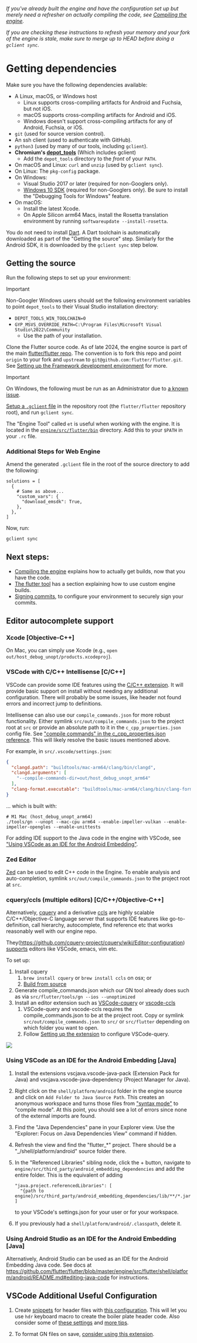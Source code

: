 _If you've already built the engine and have the configuration set up but merely need a refresher on
actually compiling the code, see [Compiling the engine](Compiling-the-engine.md)._

_If you are checking these instructions to refresh your memory and your fork of the engine is stale,
make sure to merge up to HEAD before doing a `gclient sync`._

# Getting dependencies

Make sure you have the following dependencies available:

 * A Linux, macOS, or Windows host
     * Linux supports cross-compiling artifacts for Android and Fuchsia, but not iOS.
     * macOS supports cross-compiling artifacts for Android and iOS.
     * Windows doesn't support cross-compiling artifacts for any of Android, Fuchsia, or iOS.
 * `git` (used for source version control).
 * An ssh client (used to authenticate with GitHub).
 * `python3` (used by many of our tools, including `gclient`).
 * **Chromium's
   [depot_tools](https://commondatastorage.googleapis.com/chrome-infra-docs/flat/depot_tools/docs/html/depot_tools_tutorial.html#_setting_up)** (Which includes gclient)
    * Add the `depot_tools` directory to the *front* of your `PATH`.
 * On macOS and Linux: `curl` and `unzip` (used by `gclient sync`).
 * On Linux: The `pkg-config` package.
 * On Windows:
   - Visual Studio 2017 or later (required for non-Googlers only).
   - [Windows 10 SDK](https://developer.microsoft.com/en-us/windows/downloads/windows-sdk/) (required for non-Googlers only). Be sure to install the "Debugging Tools for Windows" feature.
 * On macOS:
   - Install the latest Xcode.
   - On Apple Silicon arm64 Macs, install the Rosetta translation environment by running `softwareupdate --install-rosetta`.

You do not need to install [Dart](https://www.dartlang.org/downloads/linux.html).
A Dart toolchain is automatically downloaded as part of the "Getting the source"
step. Similarly for the Android SDK, it is downloaded by the `gclient sync` step below.

## Getting the source

Run the following steps to set up your environment:

> [!IMPORTANT]
> Non-Googler Windows users should set the following environment variables to point
>   `depot_tools` to their Visual Studio installation directory:
>   * `DEPOT_TOOLS_WIN_TOOLCHAIN=0`
>   * `GYP_MSVS_OVERRIDE_PATH=C:\Program Files\Microsoft Visual Studio\2022\Community`
>     * Use the path of your installation.

Clone the Flutter source code. As of late 2024, the engine source is part of the main [flutter/flutter repo](https://github.com/flutter/flutter). The convention is to fork this repo and point `origin` to your fork and `upstream` to `git@github.com:flutter/flutter.git`. See [Setting up the Framework development environment](https://github.com/flutter/flutter/blob/master/docs/contributing/Setting-up-the-Framework-development-environment.md#set-up-your-environment) for more.

> [!IMPORTANT]
> On Windows, the following must be run as an Administrator due to [a known issue](https://github.com/flutter/flutter/issues/94580).

[Setup a `.gclient` file](../../../../../engine/README.md) in the repository
root (the `flutter/flutter` repository root), and run `gclient sync`.

The "Engine Tool" called `et` is useful when working with the engine. It is located in the [`engine/src/flutter/bin`](https://github.com/flutter/flutter/tree/0c3359df8c8342c8907316488b1404a216f215b6/engine/src/flutter/bin) directory. Add this to your `$PATH` in your `.rc` file.

### Additional Steps for Web Engine

Amend the generated `.gclient` file in the root of the source directory to add the following:
```
solutions = [
  {
    # Same as above...
    "custom_vars": {
      "download_emsdk": True,
    },
  },
]
```

Now, run:

```sh
gclient sync
```

## Next steps:

 * [Compiling the engine](Compiling-the-engine.md) explains how to actually get builds, now that you have the code.
 * [The flutter tool](https://github.com/flutter/flutter/blob/master/docs/tool/README.md) has a section explaining how to use custom engine builds.
 * [Signing commits](https://github.com/flutter/flutter/blob/master/docs/contributing/Signing-commits.md), to configure your environment to securely sign your commits.

## Editor autocomplete support

### Xcode [Objective-C++]

On Mac, you can simply use Xcode (e.g., `open out/host_debug_unopt/products.xcodeproj`).

### VSCode with C/C++ Intellisense [C/C++]

VSCode can provide some IDE features using the [C/C++ extension](https://marketplace.visualstudio.com/items?itemName=ms-vscode.cpptools). It will provide basic support on install without needing any additional configuration. There will probably be some issues, like header not found errors and incorrect jump to definitions.

Intellisense can also use our `compile_commands.json` for more robust functionality. Either symlink `src/out/compile_commands.json` to the project root at `src` or provide an absolute path to it in the `c_cpp_properties.json` config file. See ["compile commands" in the c_cpp_properties.json reference](https://code.visualstudio.com/docs/cpp/c-cpp-properties-schema-reference). This will likely resolve the basic issues mentioned above.

For example, in `src/.vscode/settings.json`:

```json
{
  "clangd.path": "buildtools/mac-arm64/clang/bin/clangd",
  "clangd.arguments": [
    "--compile-commands-dir=out/host_debug_unopt_arm64"
  ],
  "clang-format.executable": "buildtools/mac-arm64/clang/bin/clang-format"
}
```

... which is built with:

```shell
# M1 Mac (host_debug_unopt_arm64)
./tools/gn --unopt --mac-cpu arm64 --enable-impeller-vulkan --enable-impeller-opengles --enable-unittests
```

For adding IDE support to the Java code in the engine with VSCode, see ["Using VSCode as an IDE for the Android Embedding"](#using-vscode-as-an-ide-for-the-android-embedding-java).

### Zed Editor

[Zed](https://zed.dev/) can be used to edit C++ code in the Engine. To enable analysis and auto-completion, symlink `src/out/compile_commands.json` to the project root at `src`.

### cquery/ccls (multiple editors) [C/C++/Objective-C++]

Alternatively, [cquery](https://github.com/cquery-project/cquery) and a derivative [ccls](https://github.com/MaskRay/ccls) are highly scalable C/C++/Objective-C language server that supports IDE features like go-to-definition, call hierarchy, autocomplete, find reference etc that works reasonably well with our engine repo.

They(https://github.com/cquery-project/cquery/wiki/Editor-configuration) [supports](https://github.com/MaskRay/ccls/wiki/Editor-Configuration) editors like VSCode, emacs, vim etc.

To set up:
1. Install cquery
    1. `brew install cquery` or `brew install ccls` on osx; or
    1. [Build from source](https://github.com/cquery-project/cquery/wiki/Getting-started)
1. Generate compile_commands.json which our GN tool already does such as via `src/flutter/tools/gn --ios --unoptimized`
1. Install an editor extension such as [VSCode-cquery](https://marketplace.visualstudio.com/items?itemName=cquery-project.cquery) or [vscode-ccls](https://marketplace.visualstudio.com/items?itemName=ccls-project.ccls)
    1. VSCode-query and vscode-ccls requires the compile_commands.json to be at the project root. Copy or symlink `src/out/compile_commands.json` to `src/` or `src/flutter` depending on which folder you want to open.
    1. Follow [Setting up the extension](https://github.com/cquery-project/cquery/wiki/Visual-Studio-Code#setting-up-the-extension) to configure VSCode-query.

![](https://media.giphy.com/media/xjIrToRDVvMPvjkBcl/giphy.gif)

### Using VSCode as an IDE for the Android Embedding [Java]

1. Install the extensions vscjava.vscode-java-pack (Extension Pack for Java) and vscjava.vscode-java-dependency (Project Manager for Java).

1. Right click on the `shell/platform/android` folder in the engine source and click on `Add Folder to Java Source Path`. This creates an anonymous workspace and turns those files from ["syntax mode"](https://code.visualstudio.com/docs/java/java-project#_syntax-mode) to "compile mode". At this point, you should see a lot of errors since none of the external imports are found.

1. Find the "Java Dependencies" pane in your Explorer view. Use the "Explorer: Focus on Java Dependencies View" command if hidden.

1. Refresh the view and find the "flutter_*" project. There should be a "_/shell/platform/android" source folder there.

1. In the "Referenced Libraries" sibling node, click the + button, navigate to `engine/src/third_party/android_embedding_dependencies` and add the entire folder. This is the equivalent of adding
    ```
    "java.project.referencedLibraries": [
      "{path to engine}/src/third_party/android_embedding_dependencies/lib/**/*.jar"
    ]
    ```
    to your VSCode's settings.json for your user or for your workspace.

1. If you previously had a `shell/platform/android/.classpath`, delete it.

### Using Android Studio as an IDE for the Android Embedding [Java]

Alternatively, Android Studio can be used as an IDE for the Android Embedding Java code. See docs
at https://github.com/flutter/flutter/blob/master/engine/src/flutter/shell/platform/android/README.md#editing-java-code for
instructions.

## VSCode Additional Useful Configuration

1. Create [snippets](https://code.visualstudio.com/docs/editor/userdefinedsnippets) for header files with [this configuration](https://github.com/chromium/chromium/blob/master/tools/vscode/settings.json5). This will let you use `hdr` keyboard macro to create the boiler plate header code. Also consider some of [these settings](https://github.com/chromium/chromium/blob/master/tools/vscode/settings.json5) and [more tips](https://chromium.googlesource.com/chromium/src/+show/lkgr/docs/vscode.md).

2. To format GN files on save, [consider using this extension](https://marketplace.visualstudio.com/items?itemName=persidskiy.vscode-gnformat).
